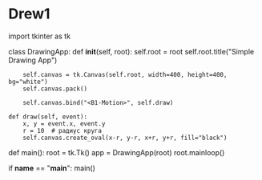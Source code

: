 # Drew1
import tkinter as tk

class DrawingApp:
    def __init__(self, root):
        self.root = root
        self.root.title("Simple Drawing App")

        self.canvas = tk.Canvas(self.root, width=400, height=400, bg="white")
        self.canvas.pack()

        self.canvas.bind("<B1-Motion>", self.draw)

    def draw(self, event):
        x, y = event.x, event.y
        r = 10  # радиус круга
        self.canvas.create_oval(x-r, y-r, x+r, y+r, fill="black")

def main():
    root = tk.Tk()
    app = DrawingApp(root)
    root.mainloop()

if __name__ == "__main__":
    main()
